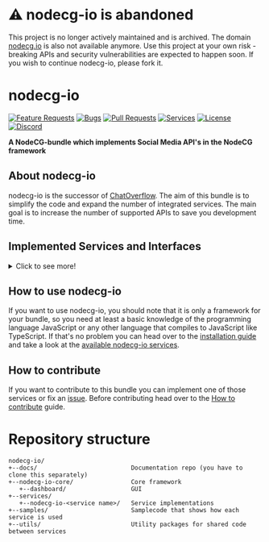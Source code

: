 # :warning: nodecg-io is abandoned
This project is no longer actively maintained and is archived.
The domain [nodecg.io](https://codeoverflow-org.github.io/nodecg-io-docs/RELEASE/) is also not available anymore.
Use this project at your own risk - breaking APIs and security vulnerabilities are expected to happen soon.
If you wish to continue nodecg-io, please fork it.

# nodecg-io

[![Feature Requests](https://img.shields.io/github/issues/codeoverflow-org/nodecg-io/enhancement?label=Feature%20Requests&style=flat-square)](https://github.com/codeoverflow-org/nodecg-io/labels/enhancement)
[![Bugs](https://img.shields.io/github/issues/codeoverflow-org/nodecg-io/bug?label=Bugs&style=flat-square)](https://github.com/codeoverflow-org/nodecg-io/labels/bug)
[![Pull Requests](https://img.shields.io/github/issues-pr/codeoverflow-org/nodecg-io?label=Pull%20Requests&style=flat-square)](https://github.com/codeoverflow-org/nodecg-io/pulls)
[![Services](https://img.shields.io/static/v1?label=Services%20implemented&message=39&color=blue&style=flat-square)](https://codeoverflow-org.github.io/nodecg-io-docs/RELEASE/services/)
[![License](https://img.shields.io/github/license/codeoverflow-org/nodecg-io?label=License&style=flat-square)](https://github.com/codeoverflow-org/nodecg-io/blob/main/LICENSE)
[![Discord](https://img.shields.io/badge/discord-join-7289DA.svg?logo=discord&style=flat-square)](https://discord.gg/GEJzxBGRu6)

**A NodeCG-bundle which implements Social Media API's in the NodeCG framework**

## About nodecg-io

nodecg-io is the successor of [ChatOverflow](https://github.com/codeoverflow-org/chatoverflow). The aim of this bundle is to simplify the code and expand the number of integrated services. The main goal is to increase the number of supported APIs to save you development time.

## Implemented Services and Interfaces

<details>
  <summary>Click to see more!</summary>

- AutoHotkey
- Android (using adb)
- Art-Net
- Atem
- DBus
- Discord
- Discord RPC
- Elgato lights
- [GameTTS](https://github.com/lexkoro/GameTTS)
- GitHub
- Google APIs
- Google Cast
- IntelliJ IDEs
- IRC (Internet Relay Chat)
- MIDI Input
- MIDI Output
- MQTT
- Nanoleafs
- OBS
- [OpenTTS](https://github.com/synesthesiam/opentts)
- Philips Hue
- [PiShock](https://pishock.com)
- RCON
- Reddit
- sACN Receiver
- sACN Sender
- Serial Port (Arduino)
- [Shlink](https://shlink.io/)
- Slack Web API
- Spotify
- SQL (using [knex](https://knexjs.org/))
- Elgato Stream Deck
- StreamElements
- Telegram
- TIANE
- Twitch Add-ons
- Twitch API
- Twitch Chat
- Twitch PubSub
- Twitter
- WebSocket Client
- WebSocket Server
- Xdotool

</details>

## How to use nodecg-io

If you want to use nodecg-io, you should note that it is only a framework for your bundle, so you need at least a basic knowledge of the programming language JavaScript or any other language that compiles to JavaScript like TypeScript.
If that's no problem you can head over to the [installation guide](https://codeoverflow-org.github.io/nodecg-io-docs/RELEASE/getting_started/install/) and take a look at the [available nodecg-io services](https://codeoverflow-org.github.io/nodecg-io-docs/RELEASE/services/).

## How to contribute

If you want to contribute to this bundle you can implement one of those services or fix an [issue](https://github.com/codeoverflow-org/nodecg-io/issues). Before contributing head over to the [How to contribute](https://codeoverflow-org.github.io/nodecg-io-docs/RELEASE/contribute/contribute/) guide.

# Repository structure

```
nodecg-io/
+--docs/                          Documentation repo (you have to clone this separately)
+--nodecg-io-core/                Core framework
   +--dashboard/                  GUI
+--services/
   +--nodecg-io-<service name>/   Service implementations
+--samples/                       Samplecode that shows how each service is used
+--utils/                         Utility packages for shared code between services
```
